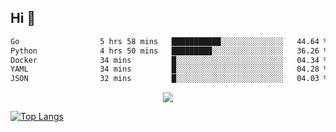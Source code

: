 ## Hi 👋

<!--START_SECTION:waka-->

```txt
Go                  5 hrs 58 mins   ███████████░░░░░░░░░░░░░░   44.64 %
Python              4 hrs 50 mins   █████████░░░░░░░░░░░░░░░░   36.26 %
Docker              34 mins         █░░░░░░░░░░░░░░░░░░░░░░░░   04.34 %
YAML                34 mins         █░░░░░░░░░░░░░░░░░░░░░░░░   04.28 %
JSON                32 mins         █░░░░░░░░░░░░░░░░░░░░░░░░   04.03 %
```

<!--END_SECTION:waka-->

<p align="center">
  <a href="https://wakatime.com/@d93f0e24-e3ad-4f8d-9b8b-385bab9124f6">
    <img src="https://wakatime.com/badge/user/d93f0e24-e3ad-4f8d-9b8b-385bab9124f6.svg" />
  </a>
</p>

[![Top Langs](https://github-readme-stats.vercel.app/api/top-langs/?username=sqlmerr&layout=donut-vertical&theme=ocean_dark)](https://github.com/anuraghazra/github-readme-stats)
